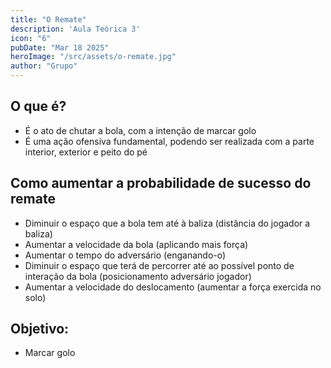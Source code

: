 ```yaml
---
title: "O Remate"
description: 'Aula Teórica 3'
icon: "6"
pubDate: "Mar 18 2025"
heroImage: "/src/assets/o-remate.jpg"
author: "Grupo"
---
```


## O que é? 

- É o ato de chutar a bola, com a intenção de marcar golo  
- É uma ação ofensiva fundamental, podendo ser realizada com a parte interior, exterior e peito do pé 

## Como aumentar a probabilidade de sucesso do remate 

- Diminuir o espaço que a bola tem até à baliza (distância do jogador a baliza) 
- Aumentar a velocidade da bola (aplicando mais força) 
- Aumentar o tempo do adversário (enganando-o) 
- Diminuir o espaço que terá de percorrer até ao possível ponto de interação da bola (posicionamento adversário jogador) 
- Aumentar a velocidade do deslocamento (aumentar a força exercida no solo) 

## Objetivo: 

- Marcar golo
